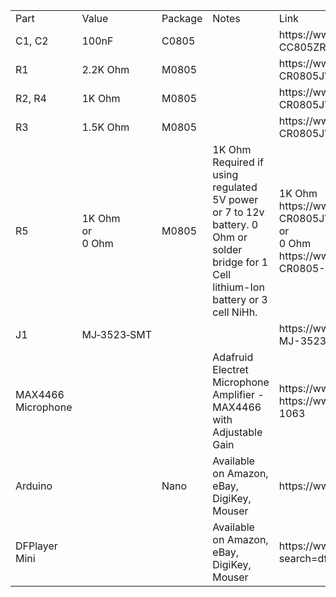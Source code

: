 <table>
<tr>
<td>Part
</td>
<td>
Value
</td>
<td>
Package
</td>
<td>
Notes
</td>
<td>
Link
</td>
</tr>

<tr>
<td>C1, C2
</td>
<td>
100nF
</td>
<td>
C0805
</td>
<td>
</td>
<td>
https://www.mouser.ca/ProductDetail/603-CC805ZRY5V9BB104
</td>
</tr>

<tr>
<td>R1
</td>
<td>
2.2K Ohm
</td>
<td>
M0805
</td>
<td>
</td>
<td>
https://www.mouser.ca/ProductDetail/652-CR0805JW-222ELF
</td>
</tr>

<tr>
<td>R2, R4
</td>
<td>
1K Ohm
</td>
<td>
M0805
</td>
<td>
</td>
<td>
https://www.mouser.ca/ProductDetail/652-CR0805JW-102ELF
</td>
</tr>

<tr>
<td>R3
</td>
<td>
1.5K Ohm
</td>
<td>
M0805
</td>
<td>
</td>
<td>
https://www.mouser.ca/ProductDetail/652-CR0805JW-152ELF
</td>
</tr>

<tr>
<td>R5
</td>
<td>
1K Ohm </br>or </br>0 Ohm
</td>
<td>
M0805
</td>
<td>
1K Ohm Required if using regulated 5V power or 7 to 12v battery. 0 Ohm or solder bridge for 1 Cell lithium-Ion battery or 3 cell NiHh.
</td>
<td>
1K Ohm https://www.mouser.ca/ProductDetail/652-CR0805JW-152ELF </br>
or</br>
0 Ohm https://www.mouser.ca/ProductDetail/652-CR0805-J-000ELF
</td>
</tr>

<tr>
<td>J1
</td>
<td>
MJ&#8209;3523&#8209;SMT
</td>
<td>
</td>
<td>
</td>
<td>
https://www.mouser.ca/ProductDetail/490-MJ-3523-SMT-TR
</td>
</tr>

<tr>
<td>MAX4466 Microphone
</td>
<td>
</td>
<td>
</td>
<td>
Adafruid Electret Microphone Amplifier - MAX4466 with Adjustable Gain
</td>
<td>
https://www.adafruit.com/product/1063</br>
https://www.mouser.ca/ProductDetail/485-1063
</td>
</tr>

<tr>
<td>Arduino
</td>
<td>
</td>
<td>
Nano
</td>
<td>
Available on Amazon, eBay, DigiKey, Mouser
</td>
<td>
https://www.arduino.cc/en/Guide/ArduinoNano
</td>
</tr>

<tr>
<td>DFPlayer Mini
</td>
<td>
</td>
<td>
</td>
<td>
Available on Amazon, eBay, DigiKey, Mouser
</td>
<td>
https://www.dfrobot.com/product-1121.html?search=dfplayer
</td>
</tr>

</table>

